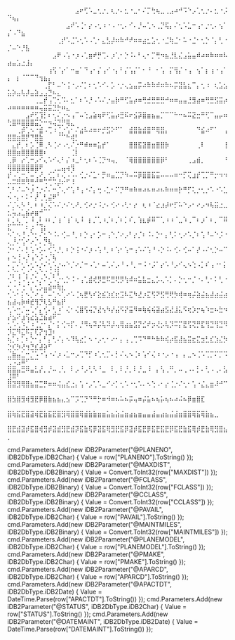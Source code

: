 ⠀⠀⠀⠀⠀⠀⠀⠀⠀⠀⠀⠀⠀⠀⠀⣠⠖⢋⠡⣀⢂⡐⡀⢆⡐⠄⣂⠐⣀⠂⠌⡉⢓⢦⣀⢀⣠⠴⠚⠩⠑⡠⢁⢂⡐⠄⣂⠐⡨⠙⢦⡄⠀⠀⠀⠀⠀⠀⠀⠀⠀⠀⠀⠀⠀
⠀⠀⠀⠀⠀⠀⠀⠀⠀⠀⠀⠀⠀⣠⠞⠡⢈⠂⡔⠠⢂⠰⠐⠠⠐⢂⠄⠊⠄⡘⠤⢁⠢⢀⡙⢯⡄⠌⢂⠡⣁⠒⢠⠂⡐⢂⠄⢢⠁⡌⠠⠙⣦⠀⠀⠀⠀⠀⠀⠀⠀⠀⠀⠀⠀
⠀⠀⠀⠀⠀⠀⠀⠀⠀⠀⠀⢀⡞⠡⣈⠡⢂⠡⠠⢁⠂⣄⣣⡼⠶⠷⠚⠞⠶⠶⣴⣂⣡⢂⠐⣈⢷⣈⠂⠥⠐⣈⠂⢂⡑⠈⡄⢃⠐⡈⠤⠑⡘⣧⠀⠀⠀⠀⠀⠀⠀⠀⠀⠀⠀
⠀⠀⠀⠀⠀⠀⠀⠀⠀⠀⣠⠟⠠⢡⠐⡰⠠⢁⣶⠞⡛⢉⠄⡰⢁⠂⡑⠨⠄⠃⢄⠂⡉⢛⠲⣦⣘⣇⣌⣠⣥⣤⠾⠴⠶⠷⠶⠶⠧⣴⣤⣡⣐⣸⡄⠀⠀⠀⠀⠀⠀⠀⠀⠀⠀
⠀⠀⠀⠀⠀⠀⠀⠀⠀⢰⢫⠈⡔⠁⠒⣤⠁⠙⢠⠂⡌⢠⠊⠐⡄⠃⡌⢡⡌⠁⠂⠘⠀⠂⢡⠀⡍⢻⡌⠐⢠⠀⢢⠁⡆⢰⠐⢠⠁⡄⠀⡆⠈⠉⠉⠙⢲⣦⡄⠀⠀⠀⠀⠀⠀
⠀⠀⠀⠀⠀⠀⠀⠀⢀⡏⠃⠤⠑⢨⠐⡠⠌⡁⠆⢂⠡⠊⠄⡡⠐⡐⢄⣢⣤⡭⠴⠷⠷⠾⠶⠷⠦⡭⣽⣧⣆⠉⡄⢂⠰⠀⢆⣡⣢⣥⡵⣤⢧⡼⣤⣵⣠⣠⣙⠦⣄⠀⠀⠀⠀
⠀⠀⠀⠀⠀⠀⢀⣀⡞⢠⢉⢂⠩⠄⣂⠁⠆⠡⡘⠠⠡⠌⡐⣤⡷⠛⢋⣥⡴⠶⢛⣚⣛⣛⣛⠚⠶⠶⣤⣤⣘⣻⣴⠶⢛⣛⣫⣭⡴⠴⠶⠶⠶⠶⠶⠶⢤⣭⣭⣙⡓⠶⣄⠀⠀
⠀⠀⠀⠀⣠⠞⢋⢹⡃⠆⢂⠌⡐⠢⢠⠉⠤⢑⣠⣵⢶⠟⢋⣥⡴⣛⠯⠖⣪⡽⣿⣶⣦⣤⡉⠉⠉⠓⠒⠦⠭⣝⣒⠛⢋⠉⣤⡤⠶⢓⣿⠿⣿⣿⣿⣭⡑⠒⠲⢬⣙⡛⢿⣄⠀
⠀⠀⢀⡾⢁⠢⠐⣾⠠⢉⠰⢈⡐⢡⠂⠌⣴⠧⠴⠶⠖⡚⣫⠕⠋⠁⠀⣾⣿⣷⣾⣿⠛⢿⣿⡄⠀⠀⠀⠀⠀⠀⠙⣮⠴⠋⠁⠀⢠⣿⣿⣶⣿⡟⠙⣿⣷⠀⠀⠀⠈⠉⠓⢾⡃
⠀⣄⡞⡀⠆⡡⢈⠿⢀⠣⢈⠔⠠⢂⠌⡐⠛⠾⠶⠶⣥⡞⠁⠀⠀⠀⠀⣿⣿⣯⣽⣿⣶⣿⣿⡷⠀⠀⠀⠀⠀⠀⢀⠇⠀⠀⠀⠀⢸⣿⣿⣶⣿⣿⣿⣿⣿⠆⠀⠀⠀⠀⠀⢈⡇
⢀⡿⠀⡔⢁⠒⡠⠊⢄⠡⠊⢄⠃⡌⠰⣀⠃⢂⠆⠡⢈⡙⠲⢤⡀⠀⠈⢿⣿⣿⣿⣿⣿⣿⡿⠃⠀⠀⠀⠀⢀⣠⣾⡀⠀⠀⠀⠀⠘⢿⣿⣿⣿⣿⣿⣿⠟⠀⠀⢀⣀⣤⢴⢻⠀
⡞⠠⢁⠒⡈⠤⢁⠜⡀⢊⡁⠆⢌⠠⠡⠄⢊⡐⠌⣁⠂⡛⠶⣤⣉⡙⠳⠤⠭⡿⣿⣿⣯⣭⠤⠤⠤⠶⠒⡋⢍⣰⡞⢉⡉⠛⡒⠲⠲⠤⠭⠿⠿⠻⢛⠚⠛⠩⢉⠩⡼⠖⠋⠸⠀
⢁⠃⠌⠤⠑⡰⢈⡐⠌⠄⠒⡈⢄⠊⢡⠘⢠⠐⠌⡄⢒⠠⣁⠂⠍⡙⠛⠶⠷⠶⠴⠦⠶⠴⠦⠷⠶⠶⡗⠛⡋⢅⡐⢂⡐⠡⠐⠡⣁⠢⠐⡄⠂⠅⠂⡜⢀⢃⣬⠟⠁⠀⠀⠀⠀
⠌⡈⢄⠣⠘⡀⠆⠰⡈⢌⠡⠌⡐⠌⢂⠜⡀⢊⠔⡐⠨⡐⠄⢊⠔⠠⢃⠂⡔⠀⢆⠰⠈⣔⣰⡼⠖⡋⠥⠑⡠⠂⠔⡠⠲⢧⣭⣐⣀⣂⢥⣠⣁⣮⡴⣶⠚⠉⠁⠀⠀⠀⠀⠀⠀
⠆⡁⢆⠈⡁⠸⢀⠇⠰⠆⡈⢰⠈⢰⠁⢆⠸⠀⡆⡈⢁⠰⡈⠆⡈⠆⡁⠎⡀⢱⣆⡾⠿⠉⢁⠰⠰⠈⣀⠱⢀⠉⠆⡰⠁⠆⡀⠉⠿⣏⠉⠉⠁⠆⡰⠈⢹⡆⠀⠀⠀⠀⠀⠀⠀
⠢⢁⠢⢘⠠⠑⡂⠌⣂⠑⠨⠄⢊⠤⠘⡀⠆⡑⢠⠂⡡⠒⢠⠑⡈⠔⡠⠃⡔⡈⠆⠨⠄⡑⠂⡄⢃⠅⢂⠔⠡⡈⠆⢡⠘⠤⠑⡨⠐⢄⡘⠌⢡⠊⠔⡈⠄⡙⢧⡀⠀⠀⠀⠀⠀
⡑⠂⠌⠄⡃⢡⠐⡡⠄⢊⠡⡘⡀⠆⡑⢨⠐⠌⡰⠠⢡⠘⡀⠆⢡⠂⢡⠒⢠⠡⠌⢡⠘⠠⡑⠨⠄⢊⠄⢊⠤⠁⡜⠠⠌⢂⡑⠤⠉⡄⠢⢘⠠⡘⢠⠑⡨⠐⡈⢧⠀⠀⠀⠀⠀
⠄⡉⠌⢂⠡⢂⠡⡐⠌⢂⠡⡐⠤⠑⡈⠔⡈⠒⠠⢁⠂⠤⢁⠌⡠⠘⠠⠘⡀⠒⠨⠐⡨⠁⡔⠡⠘⡠⠊⢄⠢⢑⠠⡁⠎⢠⠐⠂⡅⢂⡑⢂⠡⡐⢁⠢⠑⡐⠨⡘⡇⠀⠀⠀⠀
⢂⠡⢘⠠⢃⢂⠡⡐⠌⢂⠡⡐⢂⡑⠨⠐⢠⢁⣾⢞⡻⣛⠯⣛⢟⡻⢳⠾⠶⣥⣧⣒⣄⡡⢄⠡⡁⠄⡑⢂⠒⡈⠐⠄⢃⠂⠅⢃⠐⢂⠐⡈⢐⠈⡄⢂⡡⣤⣵⠶⢷⣆⠀⠀⠀
⢂⠡⠂⡅⠢⡈⠔⢠⠉⠤⢁⠢⢁⠔⠡⢈⢦⣟⢣⠎⣕⣮⣱⣎⣖⣩⠧⣍⠳⣜⡰⣍⢫⠝⣫⢛⢟⡳⢾⠶⢶⡬⣵⣬⣦⣼⣴⣬⣴⣦⣼⢤⡷⠾⣞⢻⡙⢇⣣⠛⣦⡟⠀⠀⠀
⢂⠡⠒⡈⠤⢁⠊⡄⢊⠄⢃⠰⠁⢌⠂⢌⣿⢫⢬⡙⣜⢢⠳⡜⣬⠫⡝⣭⠻⠶⢷⢮⢮⣽⣴⣫⣜⣸⣅⠫⢖⡱⡒⢦⠱⣒⠦⣓⠲⡜⣢⠝⣰⢫⣔⣣⣙⣮⣴⠟⠉⠀⠀⠀⠀
⢂⠡⢂⠱⡈⠰⢈⡐⠂⡌⠂⡅⢊⠲⡏⠄⡘⠻⢦⠽⡬⢧⠽⡼⢤⢿⣴⣦⣫⡝⣊⠞⡲⢜⡢⢧⡹⠭⡍⣟⢫⢝⡛⣏⢻⣙⢻⣙⠻⡹⣍⠻⣍⠯⡍⢏⡝⢲⣹⠆⠀⠀⠀⠀⠀
⢦⡁⠆⡁⠆⡑⠂⡄⠃⡄⢃⠌⡄⠢⠹⢧⣔⡁⠢⠐⡠⢂⠂⠔⠂⡄⢠⢀⢉⠩⠙⠛⠓⠷⠷⢮⡴⣯⣼⣦⣭⣖⣍⣲⣃⣎⣱⣌⡳⣑⢎⡳⢜⢲⣙⣎⣼⡵⠋⠀⠀⠀⠀⠀⠀
⣈⣷⣤⣁⠒⡈⠡⠐⢡⠐⠌⡰⠠⣁⠒⡠⢉⠙⡋⠰⢁⢂⡉⠄⡃⠌⢄⠢⢈⠆⢡⠊⢌⠰⠐⡠⠐⢠⠀⡄⣀⠢⢈⠡⢉⡉⠍⡉⠩⢉⠩⣩⠿⠋⠉⠉⠀⠀⠀⠀⠀⠀⠀⠀⠀
⣿⣿⣤⣛⠿⣤⣃⡜⡀⡘⠤⢀⢃⠀⠇⡠⠘⡠⢃⠣⠘⣀⠀⠇⡀⠇⡘⡀⠇⡘⣀⠸⠀⡄⢣⢀⠛⡀⠤⢀⠠⠄⡃⠄⢃⠠⢀⠄⣣⣸⠿⠃⠀⠀⠀⠀⠀⠀⠀⠀⠀⠀⠀⠀⠀
⣿⣽⣻⢿⣿⣦⣭⣉⡛⠶⠶⢬⣤⣎⣐⡄⢡⠐⡠⢁⠡⣀⠊⠔⡁⢂⠡⠐⢂⠡⠄⠢⢑⠠⠂⡔⢈⡐⠌⢂⠂⢡⠐⣌⣄⣶⠼⠚⠉⠀⠀⠀⠀⠀⠀⠀⠀⠀⠀⠀⠀⠀⠀⠀⠀
⣿⣳⣿⣻⢾⣻⣟⡿⣿⣷⣦⣦⣄⣢⠉⡩⢉⡙⠙⠛⡓⠶⠺⠶⠦⠥⠦⡭⢤⠶⡬⣥⠦⢦⡥⢦⠦⠴⠬⠦⡿⣶⣿⣏⠀⠀⠀⠀⠀⠀⠀⠀⠀⠀⠀⠀⠀⠀⠀⠀⠀⠀⠀⠀⠀
⣿⢷⣯⣟⣿⣽⢾⣟⣷⣯⣟⣿⣻⢿⣿⣿⢿⣾⣷⣷⣶⣶⣥⣦⣵⣬⣶⣴⣦⣶⣤⣤⣼⣤⣴⣦⣬⣼⣶⣿⣿⢿⣯⢿⣷⣦⣀⠀⠀⠀⠀⠀⠀⠀⠀⠀⠀⠀⠀⠀⠀⠀⠀⠀⠀
⣿⣟⣾⣽⡾⣯⣿⢾⣻⡾⣽⣾⣻⣟⣾⡽⣯⣷⢯⡿⣽⣯⢿⣻⣟⣯⡿⣽⡾⣯⣟⡿⣯⣟⣯⣟⡿⣯⣟⣷⣯⢿⡾⣟⣷⢿⣻⣿⣦⡀⠀⠀⠀⠀⠀⠀⠀⠀⠀⠀⠀⠀⠀⠀⠀


cmd.Parameters.Add(new iDB2Parameter("@PLANENO", iDB2DbType.iDB2Char) { Value = row["PLANENO"].ToString() });
                    cmd.Parameters.Add(new iDB2Parameter("@MAXDIST", iDB2DbType.iDB2Binary) { Value = Convert.ToInt32(row["MAXDIST"]) });
                    cmd.Parameters.Add(new iDB2Parameter("@FCLASS", iDB2DbType.iDB2Binary) { Value = Convert.ToInt32(row["FCLASS"]) });
                    cmd.Parameters.Add(new iDB2Parameter("@CCLASS", iDB2DbType.iDB2Binary) { Value = Convert.ToInt32(row["CCLASS"]) });
                    cmd.Parameters.Add(new iDB2Parameter("@PAVAIL", iDB2DbType.iDB2Char) { Value = row["PAVAIL"].ToString() });
                    cmd.Parameters.Add(new iDB2Parameter("@MAINTMILES", iDB2DbType.iDB2Binary) { Value = Convert.ToInt32(row["MAINTMILES"]) });
                    cmd.Parameters.Add(new iDB2Parameter("@PLANEMODEL", iDB2DbType.iDB2Char) { Value = row["PLANEMODEL"].ToString() });
                    cmd.Parameters.Add(new iDB2Parameter("@PMAKE", iDB2DbType.iDB2Char) { Value = row["PMAKE"].ToString() });
                    cmd.Parameters.Add(new iDB2Parameter("@APARCD", iDB2DbType.iDB2Char) { Value = row["APARCD"].ToString() });
                    cmd.Parameters.Add(new iDB2Parameter("@APACTDT", iDB2DbType.iDB2Date) { Value = DateTime.Parse(row["APACTDT"].ToString()) });
                    cmd.Parameters.Add(new iDB2Parameter("@STATUS", iDB2DbType.iDB2Char) { Value = row["STATUS"].ToString() });
                    cmd.Parameters.Add(new iDB2Parameter("@DATEMAINT", iDB2DbType.iDB2Date) { Value = DateTime.Parse(row["DATEMAINT"].ToString()) });
